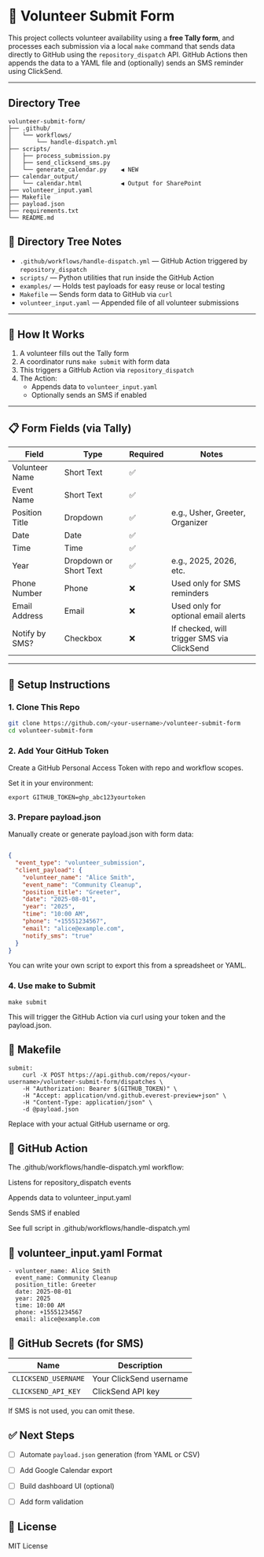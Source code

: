 # 🙌 Volunteer Submit Form

This project collects volunteer availability using a **free Tally form**, and processes each submission via a local `make` command that sends data directly to GitHub using the `repository_dispatch` API. GitHub Actions then appends the data to a YAML file and (optionally) sends an SMS reminder using ClickSend.

---
## Directory Tree

```
volunteer-submit-form/
├── .github/
│   └── workflows/
│       └── handle-dispatch.yml
├── scripts/
│   ├── process_submission.py
│   ├── send_clicksend_sms.py
│   └── generate_calendar.py    ◀️ NEW
├── calendar_output/
│   └── calendar.html           ◀️ Output for SharePoint
├── volunteer_input.yaml
├── Makefile
├── payload.json
├── requirements.txt
└── README.md

```

## 📒 Directory Tree Notes

- `.github/workflows/handle-dispatch.yml` — GitHub Action triggered by `repository_dispatch`
- `scripts/` — Python utilities that run inside the GitHub Action
- `examples/` — Holds test payloads for easy reuse or local testing
- `Makefile` — Sends form data to GitHub via `curl`
- `volunteer_input.yaml` — Appended file of all volunteer submissions

---
## 🚀 How It Works

1. A volunteer fills out the Tally form
2. A coordinator runs `make submit` with form data
3. This triggers a GitHub Action via `repository_dispatch`
4. The Action:
   - Appends data to `volunteer_input.yaml`
   - Optionally sends an SMS if enabled

---

## 📋 Form Fields (via Tally)

| **Field**           | **Type**               | **Required** | **Notes**                                              |
|---------------------|------------------------|--------------|--------------------------------------------------------|
| Volunteer Name      | Short Text             | ✅           |                                                        |
| Event Name          | Short Text             | ✅           |                                                        |
| Position Title      | Dropdown               | ✅           | e.g., Usher, Greeter, Organizer                        |
| Date                | Date                   | ✅           |                                                        |
| Time                | Time                   | ✅           |                                                        |
| Year                | Dropdown or Short Text | ✅           | e.g., 2025, 2026, etc.                                 |
| Phone Number        | Phone                  | ❌           | Used only for SMS reminders                            |
| Email Address       | Email                  | ❌           | Used only for optional email alerts                    |
| Notify by SMS?      | Checkbox               | ❌           | If checked, will trigger SMS via ClickSend             |

---

## 🔧 Setup Instructions

### 1. Clone This Repo

```bash
git clone https://github.com/<your-username>/volunteer-submit-form
cd volunteer-submit-form
```

### 2. Add Your GitHub Token
Create a GitHub Personal Access Token with repo and workflow scopes.

Set it in your environment:
```
export GITHUB_TOKEN=ghp_abc123yourtoken
```

### 3. Prepare payload.json
Manually create or generate payload.json with form data:

```json

{
  "event_type": "volunteer_submission",
  "client_payload": {
    "volunteer_name": "Alice Smith",
    "event_name": "Community Cleanup",
    "position_title": "Greeter",
    "date": "2025-08-01",
    "year": "2025",
    "time": "10:00 AM",
    "phone": "+15551234567",
    "email": "alice@example.com",
    "notify_sms": "true"
  }
}
```
You can write your own script to export this from a spreadsheet or YAML.

### 4. Use make to Submit
```
make submit
```
This will trigger the GitHub Action via curl using your token and the payload.json.


## 🧪 Makefile
```
submit:
	curl -X POST https://api.github.com/repos/<your-username>/volunteer-submit-form/dispatches \
	-H "Authorization: Bearer $(GITHUB_TOKEN)" \
	-H "Accept: application/vnd.github.everest-preview+json" \
	-H "Content-Type: application/json" \
	-d @payload.json

```
Replace <your-username> with your actual GitHub username or org.

## 🔄 GitHub Action
The .github/workflows/handle-dispatch.yml workflow:

Listens for repository_dispatch events

Appends data to volunteer_input.yaml

Sends SMS if enabled

See full script in .github/workflows/handle-dispatch.yml

## 📄 volunteer_input.yaml Format
```
- volunteer_name: Alice Smith
  event_name: Community Cleanup
  position_title: Greeter
  date: 2025-08-01
  year: 2025
  time: 10:00 AM
  phone: +15551234567
  email: alice@example.com

```
## 🔐 GitHub Secrets (for SMS)
| Name               | Description            |
|--------------------|------------------------|
| `CLICKSEND_USERNAME` | Your ClickSend username |
| `CLICKSEND_API_KEY`  | ClickSend API key       |


If SMS is not used, you can omit these.

## ✅ Next Steps

- [ ] Automate `payload.json` generation (from YAML or CSV)
- [ ] Add Google Calendar export
- [ ] Build dashboard UI (optional)
- [ ] Add form validation



## 📝 License
MIT License


